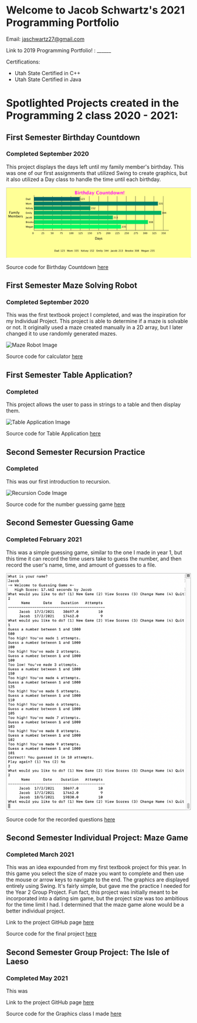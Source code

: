 # Welcome to Jacob Schwartz's 2021 Programming Portfolio

Email: jaschwartz27@gmail.com

Link to 2019 Programming Portfolio! : ______

Certifications: 
* Utah State Certified in C++
* Utah State Certified in Java

# Spotlighted Projects created in the Programming 2 class 2020 - 2021:
 
## First Semester Birthday Countdown
  
### Completed September 2020
 
 
 This project displays the days left until my family member's birthday. This was one of our first assignments that utilized Swing to create graphics, but it also utilized a Day class to handle the time until each birthday.
 
 ![Birthday Countdown Image](https://github.com/Bamboo72/2021-Programming-Portfolio/blob/main/images/BirthdayCountdown.png)
 
 Source code for Birthday Countdown [here](https://github.com/Bamboo72/2021-Programming-Portfolio/tree/main/Semester1/BirthdayCountdown)
  
## First Semester Maze Solving Robot
  
### Completed September 2020
 
 
 This was the first textbook project I completed, and was the inspiration for my Individual Project. This project is able to determine if a maze is solvable or not. It originally used a maze created manually in a 2D array, but I later changed it to use randomly generated mazes.
 
 ![Maze Robot Image]() 
  
Source code for calculator [here]()

## First Semester Table Application?
 
### Completed
 
  This project allows the user to pass in strings to a table and then display them.
  
![Table Application Image]() 

 Source code for Table Application [here]()

## Second Semester Recursion Practice

### Completed

 This was our first introduction to recursion.
 
  ![Recursion Code Image]()
 
 Source code for the number guessing game [here]()
 
## Second Semester Guessing Game
 
### Completed February 2021
 
 This was a simple guessing game, similar to the one I made in year 1, but this time it can record the time users take to guess the number, and then record the user's name, time, and amount of guesses to a file.
 
 ![Guessing Game Image](https://github.com/Bamboo72/2021-Programming-Portfolio/blob/main/images/GuessingGame.png)
 
 
 Source code for the recorded questions [here](https://github.com/Bamboo72/2021-Programming-Portfolio/tree/main/Semester2/GuessingGame)

## Second Semester Individual Project: Maze Game
 
### Completed March 2021
 
  This was an idea expounded from my first textbook project for this year. In this game you select the size of maze you want to complete and then use the mouse or arrow keys to navigate to the end. The graphics are displayed entirely using Swing. It's fairly simple, but gave me the practice I needed for the Year 2 Group Project. Fun fact, this project was initially meant to be incorporated into a dating sim game, but the project size was too ambitious for the time limit I had. I determined that the maze game alone would be a better individual project.
  
  Link to the project GitHub page [here](https://github.com/Bamboo72/2020CP2Project)
  
  Source code for the final project [here](https://github.com/Bamboo72/2021-Programming-Portfolio/tree/main/MazeGame)

## Second Semester Group Project: The Isle of Laeso
 
### Completed May 2021
 
  This was 
  
  Link to the project GitHub page [here](https://github.com/Bamboo72/Programming2GroupProject1)
  
  Source code for the Graphics class I made [here]()
